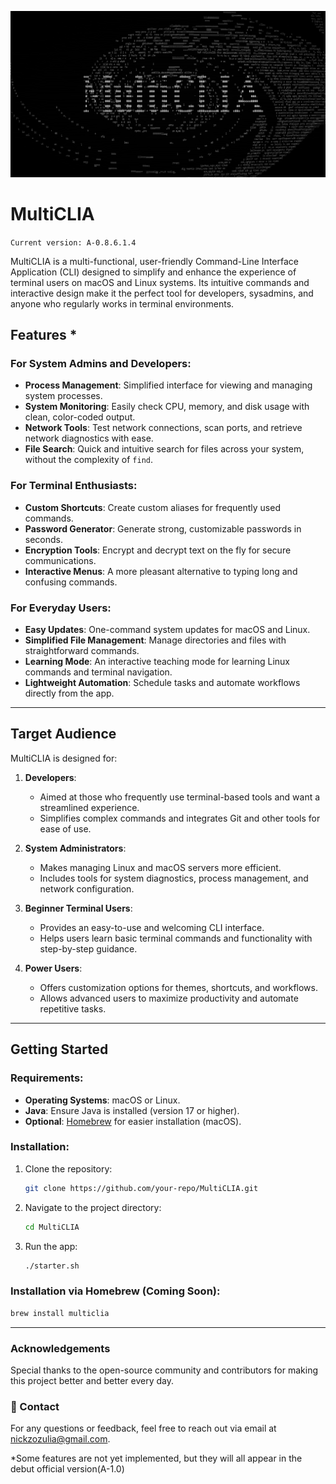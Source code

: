 ![](images/MultiCLIA.b&w.2k.jpg)


# MultiCLIA

`Current version: A-0.8.6.1.4`

MultiCLIA is a multi-functional, user-friendly Command-Line Interface Application (CLI) designed to simplify and enhance the experience of terminal users on macOS and Linux systems. Its intuitive commands and interactive design make it the perfect tool for developers, sysadmins, and anyone who regularly works in terminal environments.

##  Features *

### For System Admins and Developers:
- **Process Management**: Simplified interface for viewing and managing system processes.
- **System Monitoring**: Easily check CPU, memory, and disk usage with clean, color-coded output.
- **Network Tools**: Test network connections, scan ports, and retrieve network diagnostics with ease.
- **File Search**: Quick and intuitive search for files across your system, without the complexity of `find`.

### For Terminal Enthusiasts:
- **Custom Shortcuts**: Create custom aliases for frequently used commands.
- **Password Generator**: Generate strong, customizable passwords in seconds.
- **Encryption Tools**: Encrypt and decrypt text on the fly for secure communications.
- **Interactive Menus**: A more pleasant alternative to typing long and confusing commands.

### For Everyday Users:
- **Easy Updates**: One-command system updates for macOS and Linux.
- **Simplified File Management**: Manage directories and files with straightforward commands.
- **Learning Mode**: An interactive teaching mode for learning Linux commands and terminal navigation.
- **Lightweight Automation**: Schedule tasks and automate workflows directly from the app.

---

##  Target Audience

MultiCLIA is designed for:

1. **Developers**:
   - Aimed at those who frequently use terminal-based tools and want a streamlined experience.
   - Simplifies complex commands and integrates Git and other tools for ease of use.

2. **System Administrators**:
   - Makes managing Linux and macOS servers more efficient.
   - Includes tools for system diagnostics, process management, and network configuration.

3. **Beginner Terminal Users**:
   - Provides an easy-to-use and welcoming CLI interface.
   - Helps users learn basic terminal commands and functionality with step-by-step guidance.

4. **Power Users**:
   - Offers customization options for themes, shortcuts, and workflows.
   - Allows advanced users to maximize productivity and automate repetitive tasks.

---

## Getting Started

### Requirements:
- **Operating Systems**: macOS or Linux.
- **Java**: Ensure Java is installed (version 17 or higher).
- **Optional**: [Homebrew](https://brew.sh/) for easier installation (macOS).

### Installation:
1. Clone the repository:
   ```bash
   git clone https://github.com/your-repo/MultiCLIA.git
   ```
2. Navigate to the project directory:
   ```bash
   cd MultiCLIA
   ```
3. Run the app:
   ```bash
   ./starter.sh
   ```
###  Installation via Homebrew (Coming Soon):
   ```bash
   brew install multiclia
   ```

---

### Acknowledgements

Special thanks to the open-source community and contributors for making this project better and better every day.

### 📧 Contact

For any questions or feedback, feel free to reach out via email at nickzozulia@gmail.com.

*Some features are not yet implemented, but they will all appear in the debut official version(A-1.0) 
